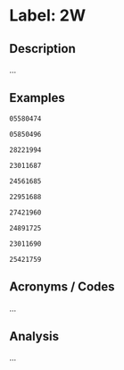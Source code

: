 # Label: 2W

## Description

...

## Examples

```
05580474
```

```
05850496
```

```
28221994
```

```
23011687
```

```
24561685
```

```
22951688
```

```
27421960
```

```
24891725
```

```
23011690
```

```
25421759
```

## Acronyms / Codes

...

## Analysis

...
